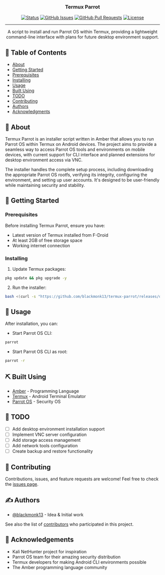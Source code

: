 
<h3 align="center">Termux Parrot</h3>

<div align="center">

[![Status](https://img.shields.io/badge/status-active-success.svg)]()
[![GitHub Issues](https://img.shields.io/github/issues/blackmonk13/termux-parrot.svg)](https://github.com/blackmonk13/termux-parrot/issues)
[![GitHub Pull Requests](https://img.shields.io/github/issues-pr/blackmonk13/termux-parrot.svg)](https://github.com/blackmonk13/termux-parrot/pulls)
[![License](https://img.shields.io/badge/license-MIT-blue.svg)](/LICENSE)

</div>

---

<p align="center">
    A script to install and run Parrot OS within Termux, providing a lightweight command-line interface with plans for future desktop environment support.
</p>

## 📝 Table of Contents

- [About](#about)
- [Getting Started](#getting_started)
- [Prerequisites](#prerequisites)
- [Installing](#installing)
- [Usage](#usage)
- [Built Using](#built_using)
- [TODO](#todo)
- [Contributing](#contributing)
- [Authors](#authors)
- [Acknowledgments](#acknowledgement)

## 🧐 About <a name="about"></a>
Termux Parrot is an installer script written in Amber that allows you to run Parrot OS within Termux on Android devices. The project aims to provide a seamless way to access Parrot OS tools and environments on mobile devices, with current support for CLI interface and planned extensions for desktop environment access via VNC.

The installer handles the complete setup process, including downloading the appropriate Parrot OS rootfs, verifying its integrity, configuring the environment, and setting up user accounts. It's designed to be user-friendly while maintaining security and stability.

## 🏁 Getting Started <a name = "getting_started"></a>

### Prerequisites

Before installing Termux Parrot, ensure you have:

- Latest version of Termux installed from F-Droid
- At least 2GB of free storage space
- Working internet connection

### Installing

1. Update Termux packages:
```bash
pkg update && pkg upgrade -y
```

2. Run the installer:
```bash
bash <(curl -s "https://github.com/blackmonk13/termux-parrot/releases/download/latest/installer.sh")
```

## 🎈 Usage <a name="usage"></a>

After installation, you can:

- Start Parrot OS CLI:
```bash
parrot
```

- Start Parrot OS CLI as root:
```bash
parrot -r
```

## ⛏️ Built Using <a name="built_using"></a>
- [Amber](https://amber-lang.com/) - Programming Language
- [Termux](https://termux.dev/) - Android Terminal Emulator
- [Parrot OS](https://www.parrotsec.org/) - Security OS

## 📌 TODO <a name="todo"></a>
- [ ] Add desktop environment installation support
- [ ] Implement VNC server configuration
- [ ] Add storage access management
- [ ] Add network tools configuration
- [ ] Create backup and restore functionality

## 🤝 Contributing <a name="contributing"></a>
Contributions, issues, and feature requests are welcome! Feel free to check the [issues page](https://github.com/blackmonk13/termux-parrot/issues).

## ✍️ Authors <a name = "authors"></a>

- [@blackmonk13](https://github.com/blackmonk13) - Idea & Initial work

See also the list of [contributors](https://github.com/blackmonk13/termux-parrot/contributors) who participated in this project.

## 🎉 Acknowledgements <a name = "acknowledgement"></a>

- Kali NetHunter project for inspiration
- Parrot OS team for their amazing security distribution
- Termux developers for making Android CLI environments possible
- The Amber programming language community
